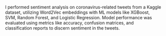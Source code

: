 I performed sentiment analysis on coronavirus-related tweets from a Kaggle dataset, utilizing Word2Vec embeddings with ML models like XGBoost, SVM, Random Forest, and Logistic Regression. Model performance was evaluated using metrics like accuracy, confusion matrices, and classification reports to discern sentiment in the tweets.
